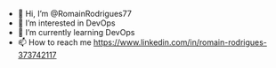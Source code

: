 - 👋 Hi, I’m @RomainRodrigues77
- 👀 I’m interested in DevOps
- 🌱 I’m currently learning DevOps
- 📫 How to reach me https://www.linkedin.com/in/romain-rodrigues-373742117

<!---
RomainRodrigues77/RomainRodrigues77 is a ✨ special ✨ repository because its `README.md` (this file) appears on your GitHub profile.
You can click the Preview link to take a look at your changes.
--->
